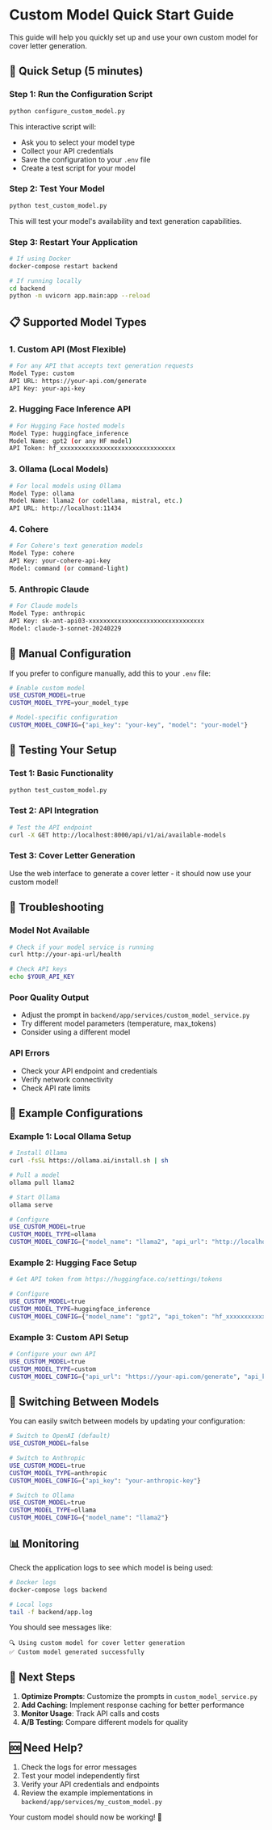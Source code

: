 # Custom Model Quick Start Guide

This guide will help you quickly set up and use your own custom model for cover letter generation.

## 🚀 Quick Setup (5 minutes)

### Step 1: Run the Configuration Script

```bash
python configure_custom_model.py
```

This interactive script will:
- Ask you to select your model type
- Collect your API credentials
- Save the configuration to your `.env` file
- Create a test script for your model

### Step 2: Test Your Model

```bash
python test_custom_model.py
```

This will test your model's availability and text generation capabilities.

### Step 3: Restart Your Application

```bash
# If using Docker
docker-compose restart backend

# If running locally
cd backend
python -m uvicorn app.main:app --reload
```

## 📋 Supported Model Types

### 1. **Custom API** (Most Flexible)
```bash
# For any API that accepts text generation requests
Model Type: custom
API URL: https://your-api.com/generate
API Key: your-api-key
```

### 2. **Hugging Face Inference API**
```bash
# For Hugging Face hosted models
Model Type: huggingface_inference
Model Name: gpt2 (or any HF model)
API Token: hf_xxxxxxxxxxxxxxxxxxxxxxxxxxxxxxxx
```

### 3. **Ollama** (Local Models)
```bash
# For local models using Ollama
Model Type: ollama
Model Name: llama2 (or codellama, mistral, etc.)
API URL: http://localhost:11434
```

### 4. **Cohere**
```bash
# For Cohere's text generation models
Model Type: cohere
API Key: your-cohere-api-key
Model: command (or command-light)
```

### 5. **Anthropic Claude**
```bash
# For Claude models
Model Type: anthropic
API Key: sk-ant-api03-xxxxxxxxxxxxxxxxxxxxxxxxxxxxxxxx
Model: claude-3-sonnet-20240229
```

## 🔧 Manual Configuration

If you prefer to configure manually, add this to your `.env` file:

```bash
# Enable custom model
USE_CUSTOM_MODEL=true
CUSTOM_MODEL_TYPE=your_model_type

# Model-specific configuration
CUSTOM_MODEL_CONFIG={"api_key": "your-key", "model": "your-model"}
```

## 🧪 Testing Your Setup

### Test 1: Basic Functionality
```bash
python test_custom_model.py
```

### Test 2: API Integration
```bash
# Test the API endpoint
curl -X GET http://localhost:8000/api/v1/ai/available-models
```

### Test 3: Cover Letter Generation
Use the web interface to generate a cover letter - it should now use your custom model!

## 🐛 Troubleshooting

### Model Not Available
```bash
# Check if your model service is running
curl http://your-api-url/health

# Check API keys
echo $YOUR_API_KEY
```

### Poor Quality Output
- Adjust the prompt in `backend/app/services/custom_model_service.py`
- Try different model parameters (temperature, max_tokens)
- Consider using a different model

### API Errors
- Check your API endpoint and credentials
- Verify network connectivity
- Check API rate limits

## 📝 Example Configurations

### Example 1: Local Ollama Setup
```bash
# Install Ollama
curl -fsSL https://ollama.ai/install.sh | sh

# Pull a model
ollama pull llama2

# Start Ollama
ollama serve

# Configure
USE_CUSTOM_MODEL=true
CUSTOM_MODEL_TYPE=ollama
CUSTOM_MODEL_CONFIG={"model_name": "llama2", "api_url": "http://localhost:11434"}
```

### Example 2: Hugging Face Setup
```bash
# Get API token from https://huggingface.co/settings/tokens

# Configure
USE_CUSTOM_MODEL=true
CUSTOM_MODEL_TYPE=huggingface_inference
CUSTOM_MODEL_CONFIG={"model_name": "gpt2", "api_token": "hf_xxxxxxxxxxxxxxxxxxxxxxxxxxxxxxxx"}
```

### Example 3: Custom API Setup
```bash
# Configure your own API
USE_CUSTOM_MODEL=true
CUSTOM_MODEL_TYPE=custom
CUSTOM_MODEL_CONFIG={"api_url": "https://your-api.com/generate", "api_key": "your-key", "model_name": "your-model"}
```

## 🔄 Switching Between Models

You can easily switch between models by updating your configuration:

```bash
# Switch to OpenAI (default)
USE_CUSTOM_MODEL=false

# Switch to Anthropic
USE_CUSTOM_MODEL=true
CUSTOM_MODEL_TYPE=anthropic
CUSTOM_MODEL_CONFIG={"api_key": "your-anthropic-key"}

# Switch to Ollama
USE_CUSTOM_MODEL=true
CUSTOM_MODEL_TYPE=ollama
CUSTOM_MODEL_CONFIG={"model_name": "llama2"}
```

## 📊 Monitoring

Check the application logs to see which model is being used:

```bash
# Docker logs
docker-compose logs backend

# Local logs
tail -f backend/app.log
```

You should see messages like:
```
🔍 Using custom model for cover letter generation
✅ Custom model generated successfully
```

## 🎯 Next Steps

1. **Optimize Prompts**: Customize the prompts in `custom_model_service.py`
2. **Add Caching**: Implement response caching for better performance
3. **Monitor Usage**: Track API calls and costs
4. **A/B Testing**: Compare different models for quality

## 🆘 Need Help?

1. Check the logs for error messages
2. Test your model independently first
3. Verify your API credentials and endpoints
4. Review the example implementations in `backend/app/services/my_custom_model.py`

Your custom model should now be working! 🎉
